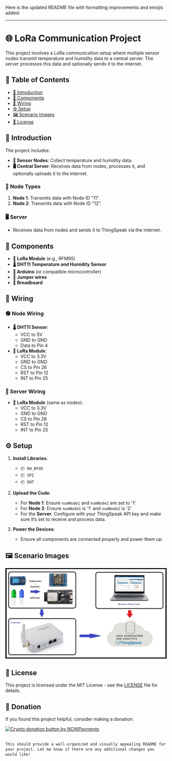 Here is the updated README file with formatting improvements and emojis added:

---

# 🌐 LoRa Communication Project

This project involves a LoRa communication setup where multiple sensor nodes transmit temperature and humidity data to a central server. The server processes this data and optionally sends it to the internet.

## 📑 Table of Contents
- [📖 Introduction](#introduction)
- [🔧 Components](#components)
- [🔌 Wiring](#wiring)
- [⚙️ Setup](#setup) 
- [🖼️ Scenario Images](#scenario-images)
- [📄 License](#license)

## 📖 Introduction

The project includes:
- **📡 Sensor Nodes**: Collect temperature and humidity data.
- **🖥️ Central Server**: Receives data from nodes, processes it, and optionally uploads it to the internet.

### 🌟 Node Types
1. **Node 1**: Transmits data with Node ID "11".
2. **Node 2**: Transmits data with Node ID "12".

### 🖥️ Server
- Receives data from nodes and sends it to ThingSpeak via the internet.

## 🔧 Components

- **📡 LoRa Module** (e.g., RFM95)
- **🌡️ DHT11 Temperature and Humidity Sensor**
- **🔌 Arduino** (or compatible microcontroller)
- **🔗 Jumper wires**
- **🔲 Breadboard**

## 🔌 Wiring

### 🟢 Node Wiring
- **🌡️ DHT11 Sensor**:
  - VCC to 5V
  - GND to GND
  - Data to Pin 4
- **📡 LoRa Module**:
  - VCC to 3.3V
  - GND to GND
  - CS to Pin 26
  - RST to Pin 12
  - INT to Pin 25

### 🔵 Server Wiring
- **📡 LoRa Module** (same as nodes):
  - VCC to 3.3V
  - GND to GND
  - CS to Pin 26
  - RST to Pin 12
  - INT to Pin 25

## ⚙️ Setup

1. **Install Libraries**:
   - `📦 RH_RF95`
   - `📦 SPI`
   - `📦 DHT`
 
2. **Upload the Code**:
   - For **Node 1**: Ensure `numNode1` and `numNode2` are set to '1'.
   - For **Node 2**: Ensure `numNode1` is '1' and `numNode2` is '2'.
   - For the **Server**: Configure with your ThingSpeak API key and make sure it’s set to receive and process data.

3. **Power the Devices**:
   - Ensure all components are connected properly and power them up.

## 🖼️ Scenario Images

![Scenario 3](Scenario%20(3).jpg)

## 📄 License

This project is licensed under the MIT License - see the [LICENSE](LICENSE) file for details.

## 💖 Donation

If you found this project helpful, consider making a donation:

<a href="https://nowpayments.io/donation?api_key=REWCYVC-A1AMFK3-QNRS663-PKJSBD2&source=lk_donation&medium=referral" target="_blank">
     <img src="https://nowpayments.io/images/embeds/donation-button-black.svg" alt="Crypto donation button by NOWPayments">
</a>

```

This should provide a well-organized and visually appealing README for your project. Let me know if there are any additional changes you would like!
